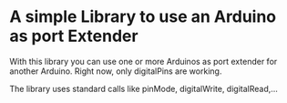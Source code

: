
# A simple Library to use an Arduino as port Extender

With this library you can use one or more Arduinos as port extender for another Arduino.
Right now, only digitalPins are working.

The library uses standard calls like pinMode, digitalWrite, digitalRead,...
